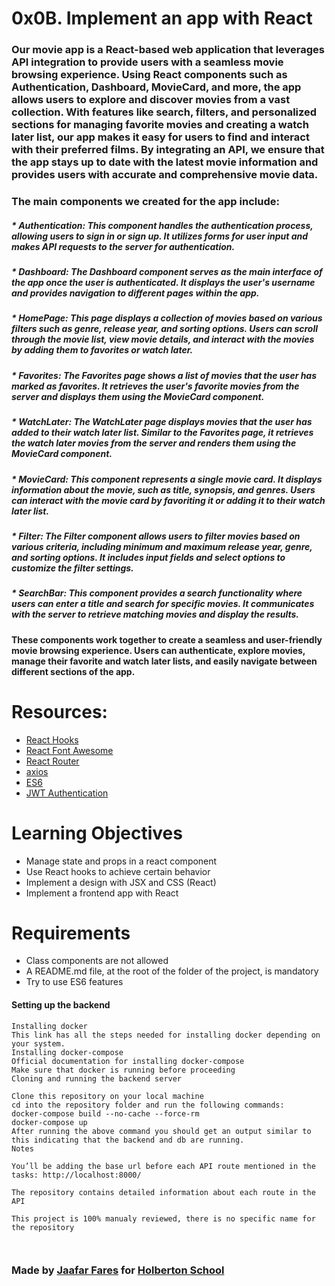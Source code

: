 # 0x0B. Implement an app with React



### Our movie app is a React-based web application that leverages API integration to provide users with a seamless movie browsing experience. Using React components such as Authentication, Dashboard, MovieCard, and more, the app allows users to explore and discover movies from a vast collection. With features like search, filters, and personalized sections for managing favorite movies and creating a watch later list, our app makes it easy for users to find and interact with their preferred films. By integrating an API, we ensure that the app stays up to date with the latest movie information and provides users with accurate and comprehensive movie data.

### The main components we created for the app include:

##### * Authentication: This component handles the authentication process, allowing users to sign in or sign up. It utilizes forms for user input and makes API requests to the server for authentication.

##### * Dashboard: The Dashboard component serves as the main interface of the app once the user is authenticated. It displays the user's username and provides navigation to different pages within the app.

##### * HomePage: This page displays a collection of movies based on various filters such as genre, release year, and sorting options. Users can scroll through the movie list, view movie details, and interact with the movies by adding them to favorites or watch later.

##### * Favorites: The Favorites page shows a list of movies that the user has marked as favorites. It retrieves the user's favorite movies from the server and displays them using the MovieCard component.

##### * WatchLater: The WatchLater page displays movies that the user has added to their watch later list. Similar to the Favorites page, it retrieves the watch later movies from the server and renders them using the MovieCard component.

##### * MovieCard: This component represents a single movie card. It displays information about the movie, such as title, synopsis, and genres. Users can interact with the movie card by favoriting it or adding it to their watch later list.

##### * Filter: The Filter component allows users to filter movies based on various criteria, including minimum and maximum release year, genre, and sorting options. It includes input fields and select options to customize the filter settings.

##### * SearchBar: This component provides a search functionality where users can enter a title and search for specific movies. It communicates with the server to retrieve matching movies and display the results.

#### These components work together to create a seamless and user-friendly movie browsing experience. Users can authenticate, explore movies, manage their favorite and watch later lists, and easily navigate between different sections of the app.

# Resources:

* [React Hooks](https://react.dev/reference/react)
* [React Font Awesome](https://fontawesome.com/v6/docs/web/use-with/react/)
* [React Router](https://reactrouter.com/en/main)
* [axios](https://github.com/axios/axios)
* [ES6](https://www.w3schools.com/js/js_es6.asp)
* [JWT Authentication](https://jwt.io/introduction)




# Learning Objectives

* Manage state and props in a react component
* Use React hooks to achieve certain behavior
* Implement a design with JSX and CSS (React)
* Implement a frontend app with React


# Requirements
* Class components are not allowed
* A README.md file, at the root of the folder of the project, is mandatory
* Try to use ES6 features

#### Setting up the backend

```
Installing docker
This link has all the steps needed for installing docker depending on your system.
Installing docker-compose
Official documentation for installing docker-compose
Make sure that docker is running before proceeding
Cloning and running the backend server

Clone this repository on your local machine
cd into the repository folder and run the following commands:
docker-compose build --no-cache --force-rm
docker-compose up
After running the above command you should get an output similar to this indicating that the backend and db are running. 
Notes

You’ll be adding the base url before each API route mentioned in the tasks: http://localhost:8000/

The repository contains detailed information about each route in the API

This project is 100% manualy reviewed, there is no specific name for the repository



```


### Made by [Jaafar Fares](https://github.com/jaafarfares) for [Holberton School](https://www.holbertonschool.com/)
